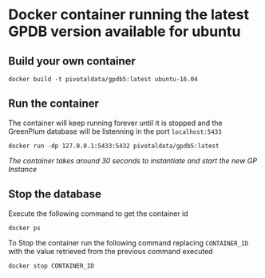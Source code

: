 # Docker container running the latest GPDB version available for ubuntu

## Build your own container

```
docker build -t pivotaldata/gpdb5:latest ubuntu-16.04
```

## Run the container

The container will keep running forever until it is stopped and the GreenPlum database 
will be listenning in the port `localhost:5433`

```
docker run -dp 127.0.0.1:5433:5432 pivotaldata/gpdb5:latest
```
_The container takes around 30 seconds to instantiate and start the new GP Instance_

## Stop the database

Execute the following command to get the container id
```
docker ps
```

To Stop the container run the following command replacing `CONTAINER_ID`
with the value retrieved from the previous command executed
```
docker stop CONTAINER_ID
```
